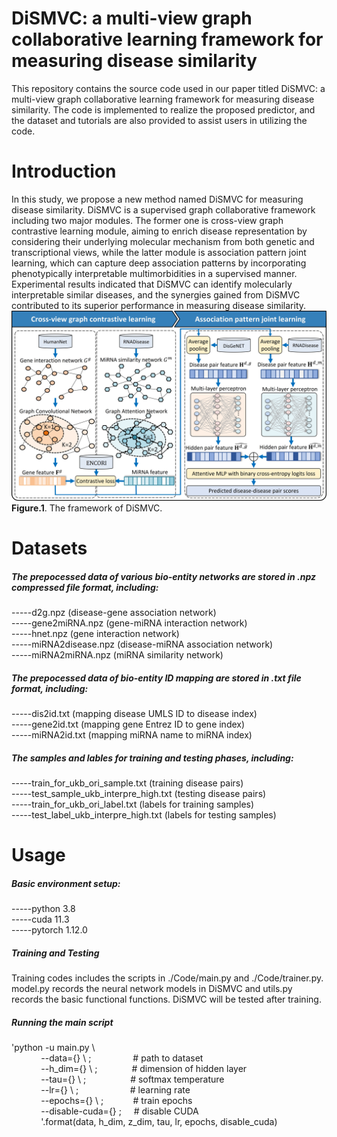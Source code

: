 # DiSMVC: a multi-view graph collaborative learning framework for measuring disease similarity
This repository contains the source code used in our paper titled DiSMVC: a multi-view graph collaborative learning framework for measuring disease similarity. The code is implemented to realize the proposed predictor, and the dataset and tutorials are also provided to assist users in utilizing the code.

# Introduction
In this study, we propose a new method named DiSMVC for measuring disease similarity. DiSMVC is a supervised graph collaborative framework including two major modules. The former one is cross-view graph contrastive learning module, aiming to enrich disease representation by considering their underlying molecular mechanism from both genetic and transcriptional views, while the latter module is  association pattern joint learning, which can capture deep association patterns by incorporating phenotypically interpretable multimorbidities in a supervised manner. Experimental results indicated that DiSMVC can identify molecularly interpretable similar diseases, and the synergies gained from DiSMVC contributed to its superior performance in measuring disease similarity. 
![image](https://github.com/Biohang/DiSMVC/blob/main/Image/Fig1.jpg)  
**Figure.1**. The framework of DiSMVC. 

# Datasets
##### The prepocessed data of various bio-entity networks are stored in .npz compressed file format, including:  
-----d2g.npz (disease-gene association network)   
-----gene2miRNA.npz (gene-miRNA interaction network)  
-----hnet.npz (gene interaction network)  
-----miRNA2disease.npz (disease-miRNA association network)  
-----miRNA2miRNA.npz (miRNA similarity network)  

##### The prepocessed data of bio-entity ID mapping are stored in .txt file format, including:    
-----dis2id.txt (mapping disease UMLS ID to disease index)   
-----gene2id.txt (mapping gene Entrez ID to gene index)  
-----miRNA2id.txt (mapping miRNA name to miRNA index) 

##### The samples and lables for training and testing phases, including:  
-----train_for_ukb_ori_sample.txt (training disease pairs)  
-----test_sample_ukb_interpre_high.txt (testing disease pairs)  
-----train_for_ukb_ori_label.txt (labels for training samples)  
-----test_label_ukb_interpre_high.txt (labels for testing samples)  

# Usage
##### Basic environment setup:  
-----python 3.8  
-----cuda 11.3  
-----pytorch 1.12.0  

##### Training and Testing  
Training codes includes the scripts in ./Code/main.py and ./Code/trainer.py. model.py records the neural network models in DiSMVC and utils.py records the basic functional functions. DiSMVC will be tested after training.  

##### Running the main script 
'python -u main.py \   
&nbsp;&nbsp;&nbsp;&nbsp;&nbsp;&nbsp;&nbsp;&nbsp;&nbsp;&nbsp;&nbsp;&nbsp;--data={} \ ;&nbsp;&nbsp;&nbsp;&nbsp;&nbsp;&nbsp;&nbsp;&nbsp;&nbsp;&nbsp;&nbsp;&nbsp;&nbsp;&nbsp;&nbsp;&nbsp;&nbsp;# path to dataset  
&nbsp;&nbsp;&nbsp;&nbsp;&nbsp;&nbsp;&nbsp;&nbsp;&nbsp;&nbsp;&nbsp;&nbsp;--h_dim={} \ ;&nbsp;&nbsp;&nbsp;&nbsp;&nbsp;&nbsp;&nbsp;&nbsp;&nbsp;&nbsp;&nbsp;&nbsp;&nbsp;&nbsp;# dimension of hidden layer  
&nbsp;&nbsp;&nbsp;&nbsp;&nbsp;&nbsp;&nbsp;&nbsp;&nbsp;&nbsp;&nbsp;&nbsp;--tau={} \ ;&nbsp;&nbsp;&nbsp;&nbsp;&nbsp;&nbsp;&nbsp;&nbsp;&nbsp;&nbsp;&nbsp;&nbsp;&nbsp;&nbsp;&nbsp;&nbsp;&nbsp;&nbsp;# softmax temperature  
&nbsp;&nbsp;&nbsp;&nbsp;&nbsp;&nbsp;&nbsp;&nbsp;&nbsp;&nbsp;&nbsp;&nbsp;--lr={} \ ;&nbsp;&nbsp;&nbsp;&nbsp;&nbsp;&nbsp;&nbsp;&nbsp;&nbsp;&nbsp;&nbsp;&nbsp;&nbsp;&nbsp;&nbsp;&nbsp;&nbsp;&nbsp;&nbsp;&nbsp;&nbsp;# learning rate  
&nbsp;&nbsp;&nbsp;&nbsp;&nbsp;&nbsp;&nbsp;&nbsp;&nbsp;&nbsp;&nbsp;&nbsp;--epochs={} \ ;&nbsp;&nbsp;&nbsp;&nbsp;&nbsp;&nbsp;&nbsp;&nbsp;&nbsp;&nbsp;&nbsp;&nbsp;# train epochs  
&nbsp;&nbsp;&nbsp;&nbsp;&nbsp;&nbsp;&nbsp;&nbsp;&nbsp;&nbsp;&nbsp;&nbsp;--disable-cuda={} \;&nbsp;&nbsp;&nbsp;&nbsp;&nbsp;# disable CUDA  
&nbsp;&nbsp;&nbsp;&nbsp;&nbsp;&nbsp;&nbsp;&nbsp;&nbsp;&nbsp;&nbsp;&nbsp;'.format(data, h_dim, z_dim, tau, lr, epochs, disable_cuda)  





